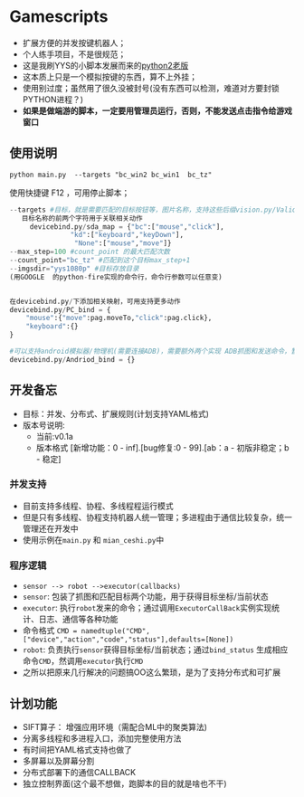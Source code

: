 # Gamescripts

- 扩展方便的并发按键机器人；
- 个人练手项目，不是很规范；
- 这是我刷YYS的小脚本发展而来的[python2老版](https://github.com/dkluffy/Gamescripts/tree/old-python2)
- 这本质上只是一个模拟按键的东西，算不上外挂；
- 使用别过度；虽然用了很久没被封号(没有东西可以检测，难道对方要封锁PYTHON进程？)
- **如果是做端游的脚本，一定要用管理员运行，否则，不能发送点击指令给游戏窗口**

## 使用说明

`python main.py  --targets "bc_win2 bc_win1  bc_tz"`

使用快捷键 F12 ，可用停止脚本；

```python
--targets #目标，就是需要匹配的目标按钮等，图片名称，支持这些后缀vision.py/Validate_IMG_EXT = ["png","jpeg","jpg"] 
   目标名称的前两个字符用于关联相关动作
     devicebind.py/sda_map = {"bc":["mouse","click"],
               "kd":["keyboard","keyDown"],
                "None":["mouse","move"]}
--max_step=100 #count_point 的最大匹配次数
--count_point="bc_tz" #匹配到这个目标max_step+1
--imgsdir="yys1080p" #目标存放目录
(用GOOGLE  的python-fire实现的命令行，命令行参数可以任意变)


在devicebind.py/下添加相关映射，可用支持更多动作
devicebind.py/PC_bind = {
    "mouse":{"move":pag.moveTo,"click":pag.click},
    "keyboard":{}
}

#可以支持android模拟器/物理机(需要连接ADB)，需要额外两个实现 ADB抓图和发送命令，暂时未添加，以后会加入
devicebind.py/Andriod_bind = {}

```

## 开发备忘

- 目标：并发、分布式、扩展规则(计划支持YAML格式)
- 版本号说明:
  * 当前:v0.1a
  * 版本格式 [新增功能：0 - inf].[bug修复:0 - 99].[ab：a - 初版非稳定；b - 稳定]
  
### 并发支持

  * 目前支持多线程、协程、多线程程运行模式
  * 但是只有多线程、协程支持机器人统一管理；多进程由于通信比较复杂，统一管理还在开发中
  * 使用示例在`main.py` 和 `mian_ceshi.py`中
 
### 程序逻辑

   * `sensor --> robot -->executor(callbacks)`
   * `sensor`: 包装了抓图和匹配目标两个功能，用于获得目标坐标/当前状态
   * `executor`: 执行`robot`发来的命令；通过调用`ExecutorCallBack`实例实现统计、日志、通信等各种功能
   * 命令格式 `CMD = namedtuple("CMD",["device","action","code","status"],defaults=[None])`
   * `robot`: 负责执行`sensor`获得目标坐标/当前状态；通过`bind_status` 生成相应命令`CMD`，然调用`executor`执行`CMD`
   * 之所以把原来几行解决的问题搞OO这么繁琐，是为了支持分布式和可扩展
  
  ## 计划功能
  
  - SIFT算子： 增强应用环境（需配合ML中的聚类算法)
  - 分离多线程和多进程入口，添加完整使用方法
  - 有时间把YAML格式支持也做了
  - 多屏幕以及屏幕分割
  - 分布式部署下的通信CALLBACK
  - 独立控制界面(这个最不想做，跑脚本的目的就是啥也不干)
